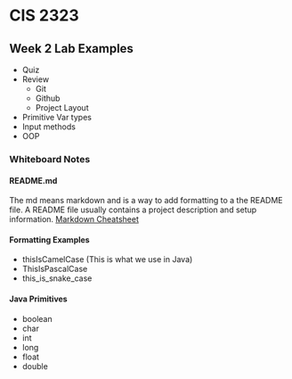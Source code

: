 # CIS 2323

## Week 2 Lab Examples

* Quiz
* Review
	* Git
	* Github
	* Project Layout
* Primitive Var types
* Input methods
* OOP

### Whiteboard Notes

#### README.md 

The md means markdown and is a way to add formatting to a the README file.
A README file usually contains a project description and setup information.
[Markdown Cheatsheet](https://github.com/adam-p/markdown-here/wiki/Markdown-Cheatsheet)

#### Formatting Examples

* thisIsCamelCase (This is what we use in Java)
* ThisIsPascalCase
* this_is_snake_case

#### Java Primitives

* boolean
* char
* int
* long
* float
* double
